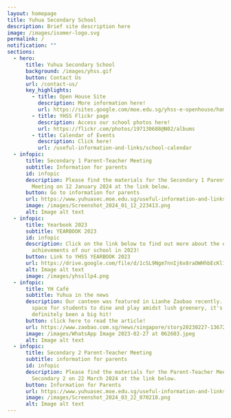 ```yaml
---
layout: homepage
title: Yuhua Secondary School
description: Brief site description here
image: /images/isomer-logo.svg
permalink: /
notification: ""
sections:
  - hero:
      title: Yuhua Secondary School
      background: /images/yhss.gif
      button: Contact Us
      url: /contact-us/
      key_highlights:
        - title: Open House Site
          description: More information here!
          url: https://sites.google.com/moe.edu.sg/yhss-e-openhouse/home
        - title: YHSS Flickr page
          description: Access our school photos here!
          url: https://flickr.com/photos/197130688@N02/albums
        - title: Calendar of Events
          description: Click here!
          url: /useful-information-and-links/school-calendar
  - infopic:
      title: Secondary 1 Parent-Teacher Meeting
      subtitle: Information for parents
      id: infopic
      description: Please find the materials for the Secondary 1 Parent-Teacher
        Meeting on 12 January 2024 at the link below.
      button: Go to information for parents
      url: https://www.yuhuasec.moe.edu.sg/useful-information-and-links/information-for-parents/
      image: /images/Screenshot_2024_01_12_223413.png
      alt: Image alt text
  - infopic:
      title: Yearbook 2023
      subtitle: YEARBOOK 2023
      id: infopic
      description: Click on the link below to find out more about the events and
        achievements of our school in 2023!
      button: Link to YHSS YEARBOOK 2023
      url: https://drive.google.com/file/d/1cSL9Ngm7nnIj6x8raOWHhbEcKl163s6Z/view?usp=drive_web
      alt: Image alt text
      image: /images/yhssllp4.png
  - infopic:
      title: YH Café
      subtitle: Yuhua in the news
      description: Our canteen was featured in Lianhe Zaobao recently. An inviting
        space for students to dine and play amidst lush greenery, it's
        definitely been a big hit!
      button: click here to read the article!
      url: https://www.zaobao.com.sg/news/singapore/story20230227-1367207
      image: /images/WhatsApp Image 2023-02-27 at 062603.jpeg
      alt: Image alt text
  - infopic:
      title: Secondary 2 Parent-Teacher Meeting
      subtitle: information for parents
      id: infopic
      description: Please find the materials for the Parent-Teacher Meeting for
        Secondary 2 on 22 March 2024 at the link below.
      button: Information for Parents
      url: https://www.yuhuasec.moe.edu.sg/useful-information-and-links/information-for-parents/
      image: /images/Screenshot_2024_03_22_070218.png
      alt: Image alt text
---
```

